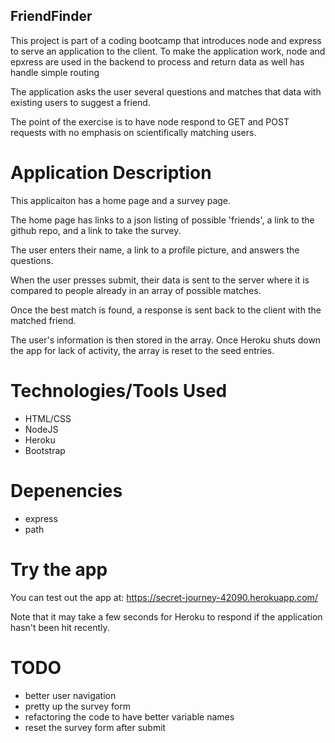 ## FriendFinder
This project is part of a coding bootcamp that introduces node and express to serve an application to the client.  To make the application work,
node and epxress are used in the backend to process and return data as well has handle simple routing

The application asks the user several questions and matches that data with existing users to suggest a friend.

The point of the exercise is to have node respond to GET and POST requests with no emphasis on scientifically matching users.

# Application Description
This applicaiton has a home page and a survey page.

The home page has links to a json listing of possible 'friends', a link to the github repo, and a link to take the survey.

The user enters their name, a link to a profile picture, and answers the questions.

When the user presses submit, their data is sent to the server where it is compared to people already in an array of possible matches.

Once the best match is found, a response is sent back to the client with the matched friend.

The user's information is then stored in the array.  Once Heroku shuts down the app for lack of activity, the array is reset to the seed entries.

# Technologies/Tools Used
* HTML/CSS
* NodeJS
* Heroku
* Bootstrap

# Depenencies
* express
* path

# Try the app
You can test out the app at: https://secret-journey-42090.herokuapp.com/

Note that it may take a few seconds for Heroku to respond if the application hasn't been hit recently.

# TODO
* better user navigation
* pretty up the survey form
* refactoring the code to have better variable names
* reset the survey form after submit


